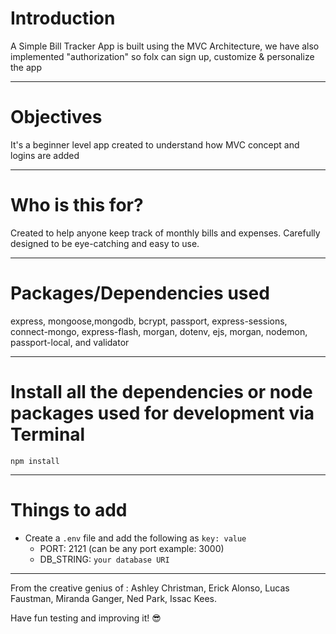 # Introduction

A Simple Bill Tracker App is built using the MVC Architecture, we have also implemented "authorization" so folx can sign up, customize & personalize the app 

---


# Objectives

It's a beginner level app created to understand how MVC concept and logins are added

---

# Who is this for? 

Created to help anyone keep track of monthly bills and expenses. Carefully designed to be eye-catching and easy to use.

---

# Packages/Dependencies used 

express, mongoose,mongodb, bcrypt, passport, express-sessions, connect-mongo, express-flash, morgan, dotenv, ejs,  morgan, nodemon, passport-local, and validator

---

# Install all the dependencies or node packages used for development via Terminal

`npm install` 

---

# Things to add

- Create a `.env` file and add the following as `key: value` 
  - PORT: 2121 (can be any port example: 3000) 
  - DB_STRING: `your database URI` 
 ---
 
 From the creative genius of :
 Ashley Christman,
 Erick Alonso,
 Lucas Faustman,
 Miranda Ganger,
 Ned Park,
 Issac Kees.
 
 Have fun testing and improving it! 😎



